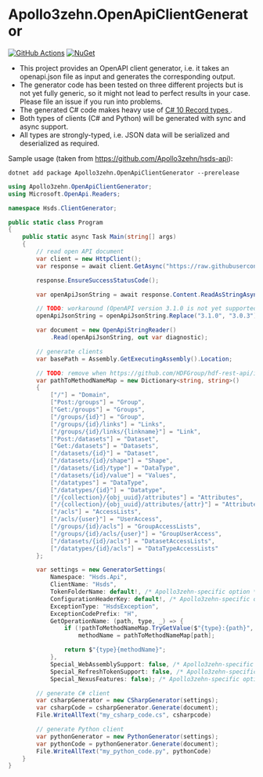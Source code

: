 # Apollo3zehn.OpenApiClientGenerator

[![GitHub Actions](https://github.com/Apollo3zehn/apollo3zehn-openapi-client-generator/actions/workflows/build-and-publish.yml/badge.svg)](https://github.com/Apollo3zehn/apollo3zehn-openapi-client-generator/actions) [![NuGet](https://img.shields.io/nuget/v/Apollo3zehn.OpenApiClientGenerator?label=Nuget)](https://www.nuget.org/packages/Apollo3zehn.OpenApiClientGenerator)

- This project provides an OpenAPI client generator, i.e. it takes an openapi.json file as input and generates the corresponding output.
- The generator code has been tested on three different projects but is not yet fully generic, so it might not lead to perfect results in your case. Please file an issue if you run into problems.
- The generated C# code makes heavy use of [C# 10 Record types ](https://learn.microsoft.com/en-us/dotnet/csharp/language-reference/builtin-types/record). 
- Both types of clients (C# and Python) will be generated with sync and async support.
- All types are strongly-typed, i.e. JSON data will be serialized and deserialized as required.

Sample usage (taken from https://github.com/Apollo3zehn/hsds-api):

`dotnet add package Apollo3zehn.OpenApiClientGenerator --prerelease`

```cs
using Apollo3zehn.OpenApiClientGenerator;
using Microsoft.OpenApi.Readers;

namespace Hsds.ClientGenerator;

public static class Program
{
    public static async Task Main(string[] args)
    {
        // read open API document
        var client = new HttpClient();
        var response = await client.GetAsync("https://raw.githubusercontent.com/HDFGroup/hdf-rest-api/master/openapi.yaml");

        response.EnsureSuccessStatusCode();

        var openApiJsonString = await response.Content.ReadAsStringAsync();

        // TODO: workaround (OpenAPI version 3.1.0 is not yet supported)
        openApiJsonString = openApiJsonString.Replace("3.1.0", "3.0.3");

        var document = new OpenApiStringReader()
            .Read(openApiJsonString, out var diagnostic);

        // generate clients
        var basePath = Assembly.GetExecutingAssembly().Location;

        // TODO: remove when https://github.com/HDFGroup/hdf-rest-api/issues/10 is resolved
        var pathToMethodNameMap = new Dictionary<string, string>()
        {
            ["/"] = "Domain",
            ["Post:/groups"] = "Group",
            ["Get:/groups"] = "Groups",
            ["/groups/{id}"] = "Group",
            ["/groups/{id}/links"] = "Links",
            ["/groups/{id}/links/{linkname}"] = "Link",
            ["Post:/datasets"] = "Dataset",
            ["Get:/datasets"] = "Datasets",
            ["/datasets/{id}"] = "Dataset",
            ["/datasets/{id}/shape"] = "Shape",
            ["/datasets/{id}/type"] = "DataType",
            ["/datasets/{id}/value"] = "Values",
            ["/datatypes"] = "DataType",
            ["/datatypes/{id}"] = "Datatype",
            ["/{collection}/{obj_uuid}/attributes"] = "Attributes",
            ["/{collection}/{obj_uuid}/attributes/{attr}"] = "Attribute",
            ["/acls"] = "AccessLists",
            ["/acls/{user}"] = "UserAccess",
            ["/groups/{id}/acls"] = "GroupAccessLists",
            ["/groups/{id}/acls/{user}"] = "GroupUserAccess",
            ["/datasets/{id}/acls"] = "DatasetAccessLists",
            ["/datatypes/{id}/acls"] = "DataTypeAccessLists"
        };

        var settings = new GeneratorSettings(
            Namespace: "Hsds.Api",
            ClientName: "Hsds",
            TokenFolderName: default!, /* Apollo3zehn-specific option */
            ConfigurationHeaderKey: default!, /* Apollo3zehn-specific option */
            ExceptionType: "HsdsException",
            ExceptionCodePrefix: "H",
            GetOperationName: (path, type, _) => {
                if (!pathToMethodNameMap.TryGetValue($"{type}:{path}", out var methodName))
                    methodName = pathToMethodNameMap[path];

                return $"{type}{methodName}";
            },
            Special_WebAssemblySupport: false, /* Apollo3zehn-specific option */
            Special_RefreshTokenSupport: false, /* Apollo3zehn-specific option */
            Special_NexusFeatures: false); /* Apollo3zehn-specific option */

        // generate C# client
        var csharpGenerator = new CSharpGenerator(settings);
        var csharpCode = csharpGenerator.Generate(document);
        File.WriteAllText("my_csharp_code.cs", csharpcode)

        // generate Python client
        var pythonGenerator = new PythonGenerator(settings);
        var pythonCode = pythonGenerator.Generate(document);
        File.WriteAllText("my_python_code.py", pythonCode)
    }
}
```
